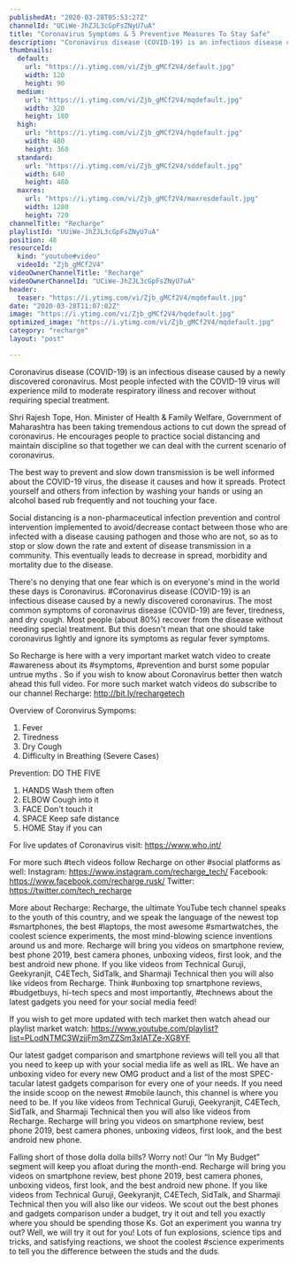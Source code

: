 ```yaml
---
publishedAt: "2020-03-28T05:53:27Z"
channelId: "UCiWe-JhZJL3cGpFsZNyU7uA"
title: "Coronavirus Symptoms & 5 Preventive Measures To Stay Safe"
description: "Coronavirus disease (COVID-19) is an infectious disease caused by a newly discovered coronavirus. Most people infected with the COVID-19 virus will experience mild to moderate respiratory illness and recover without requiring special treatment.\n\nShri Rajesh Tope, Hon. Minister of Health & Family Welfare, Government of Maharashtra has been taking tremendous actions to cut down the spread of coronavirus. He encourages people to practice social distancing and maintain discipline so that together we can deal with the current scenario of coronavirus.\n\nThe best way to prevent and slow down transmission is be well informed about the COVID-19 virus, the disease it causes and how it spreads. Protect yourself and others from infection by washing your hands or using an alcohol based rub frequently and not touching your face.\n\nSocial distancing is a non-pharmaceutical infection prevention and control intervention\nimplemented to avoid/decrease contact between those who are infected with a disease causing pathogen and those who are not, so as to stop or slow down the rate and extent of disease transmission in a community. This eventually leads to decrease in spread, morbidity and mortality due to the disease.\n\nThere's no denying that one fear which is on everyone's mind in the world these days is Coronavirus. #Coronavirus disease (COVID-19) is an infectious disease caused by a newly discovered coronavirus. The most common symptoms of coronavirus disease (COVID-19) are fever, tiredness, and dry cough. Most people (about 80%) recover from the disease without needing special treatment. But this doesn't mean that one should take coronavirus lightly and ignore its symptoms as regular fever symptoms.\n\nSo Recharge is here with a very important market watch video to create #awareness about its #symptoms, #prevention and burst some popular untrue myths . So if you wish to know about Coronavirus better then watch ahead this full video. For more such market watch videos do subscribe to our channel Recharge: http://bit.ly/rechargetech\n\nOverview of Coronvirus\nSympoms:\n\n1. Fever\n2. Tiredness\n3. Dry Cough\n4. Difficulty in Breathing (Severe Cases)\n\nPrevention:\nDO THE FIVE\n1. HANDS Wash them often\n2. ELBOW Cough into it\n3. FACE Don't touch it\n4. SPACE Keep safe distance\n5. HOME Stay if you can\n\nFor live updates of Coronavirus visit: https://www.who.int/\n\nFor more such #tech videos follow Recharge on other #social platforms as well: Instagram: https://www.instagram.com/recharge_tech/ Facebook: https://www.facebook.com/recharge.rusk/ Twitter: https://twitter.com/tech_recharge\n\nMore about Recharge: Recharge, the ultimate YouTube tech channel speaks to the youth of this country, and we speak the language of the newest top #smartphones, the best #laptops, the most awesome #smartwatches, the coolest science experiments, the most mind-blowing science inventions around us and more. Recharge will bring you videos on smartphone review, best phone 2019, best camera phones, unboxing videos, first look, and the best android new phone. If you like videos from Technical Guruji, Geekyranjit, C4ETech, SidTalk, and Sharmaji Technical then you will also like videos from Recharge. Think #unboxing top smartphone reviews, #budgetbuys, hi-tech specs and most importantly, #technews about the latest gadgets you need for your social media feed!\n\nIf you wish to get more updated with tech market then watch ahead our playlist market watch: https://www.youtube.com/playlist?list=PLodNTMC3WzjjFm3mZZSm3xIATZe-XG8YF\n\nOur latest gadget comparison and smartphone reviews will tell you all that you need to keep up with your social media life as well as IRL. We have an unboxing video for every new OMG product and a list of the most SPEC-tacular latest gadgets comparison for every one of your needs. If you need the inside scoop on the newest #mobile launch, this channel is where you need to be. If you like videos from Technical Guruji, Geekyranjit, C4ETech, SidTalk, and Sharmaji Technical then you will also like videos from Recharge. Recharge will bring you videos on smartphone review, best phone 2019, best camera phones, unboxing videos, first look, and the best android new phone.\n\nFalling short of those dolla dolla bills? Worry not! Our “In My Budget” segment will keep you afloat during the month-end. Recharge will bring you videos on smartphone review, best phone 2019, best camera phones, unboxing videos, first look, and the best android new phone. If you like videos from Technical Guruji, Geekyranjit, C4ETech, SidTalk, and Sharmaji Technical then you will also like our videos. We scout out the best phones and gadgets comparison under a budget, try it out and tell you exactly where you should be spending those Ks. Got an experiment you wanna try out? Well, we will try it out for you! Lots of fun explosions, science tips and tricks, and satisfying reactions, we shoot the coolest #science experiments to tell you the difference between the studs and the duds."
thumbnails:
  default:
    url: "https://i.ytimg.com/vi/Zjb_gMCf2V4/default.jpg"
    width: 120
    height: 90
  medium:
    url: "https://i.ytimg.com/vi/Zjb_gMCf2V4/mqdefault.jpg"
    width: 320
    height: 180
  high:
    url: "https://i.ytimg.com/vi/Zjb_gMCf2V4/hqdefault.jpg"
    width: 480
    height: 360
  standard:
    url: "https://i.ytimg.com/vi/Zjb_gMCf2V4/sddefault.jpg"
    width: 640
    height: 480
  maxres:
    url: "https://i.ytimg.com/vi/Zjb_gMCf2V4/maxresdefault.jpg"
    width: 1280
    height: 720
channelTitle: "Recharge"
playlistId: "UUiWe-JhZJL3cGpFsZNyU7uA"
position: 48
resourceId:
  kind: "youtube#video"
  videoId: "Zjb_gMCf2V4"
videoOwnerChannelTitle: "Recharge"
videoOwnerChannelId: "UCiWe-JhZJL3cGpFsZNyU7uA"
header:
  teaser: "https://i.ytimg.com/vi/Zjb_gMCf2V4/mqdefault.jpg"
date: "2020-03-28T11:07:02Z"
image: "https://i.ytimg.com/vi/Zjb_gMCf2V4/hqdefault.jpg"
optimized_image: "https://i.ytimg.com/vi/Zjb_gMCf2V4/mqdefault.jpg"
category: "recharge"
layout: "post"

---
```

Coronavirus disease (COVID-19) is an infectious disease caused by a newly discovered coronavirus. Most people infected with the COVID-19 virus will experience mild to moderate respiratory illness and recover without requiring special treatment.

Shri Rajesh Tope, Hon. Minister of Health & Family Welfare, Government of Maharashtra has been taking tremendous actions to cut down the spread of coronavirus. He encourages people to practice social distancing and maintain discipline so that together we can deal with the current scenario of coronavirus.

The best way to prevent and slow down transmission is be well informed about the COVID-19 virus, the disease it causes and how it spreads. Protect yourself and others from infection by washing your hands or using an alcohol based rub frequently and not touching your face.

Social distancing is a non-pharmaceutical infection prevention and control intervention
implemented to avoid/decrease contact between those who are infected with a disease causing pathogen and those who are not, so as to stop or slow down the rate and extent of disease transmission in a community. This eventually leads to decrease in spread, morbidity and mortality due to the disease.

There's no denying that one fear which is on everyone's mind in the world these days is Coronavirus. #Coronavirus disease (COVID-19) is an infectious disease caused by a newly discovered coronavirus. The most common symptoms of coronavirus disease (COVID-19) are fever, tiredness, and dry cough. Most people (about 80%) recover from the disease without needing special treatment. But this doesn't mean that one should take coronavirus lightly and ignore its symptoms as regular fever symptoms.

So Recharge is here with a very important market watch video to create #awareness about its #symptoms, #prevention and burst some popular untrue myths . So if you wish to know about Coronavirus better then watch ahead this full video. For more such market watch videos do subscribe to our channel Recharge: http://bit.ly/rechargetech

Overview of Coronvirus
Sympoms:

1. Fever
2. Tiredness
3. Dry Cough
4. Difficulty in Breathing (Severe Cases)

Prevention:
DO THE FIVE
1. HANDS Wash them often
2. ELBOW Cough into it
3. FACE Don't touch it
4. SPACE Keep safe distance
5. HOME Stay if you can

For live updates of Coronavirus visit: https://www.who.int/

For more such #tech videos follow Recharge on other #social platforms as well: Instagram: https://www.instagram.com/recharge_tech/ Facebook: https://www.facebook.com/recharge.rusk/ Twitter: https://twitter.com/tech_recharge

More about Recharge: Recharge, the ultimate YouTube tech channel speaks to the youth of this country, and we speak the language of the newest top #smartphones, the best #laptops, the most awesome #smartwatches, the coolest science experiments, the most mind-blowing science inventions around us and more. Recharge will bring you videos on smartphone review, best phone 2019, best camera phones, unboxing videos, first look, and the best android new phone. If you like videos from Technical Guruji, Geekyranjit, C4ETech, SidTalk, and Sharmaji Technical then you will also like videos from Recharge. Think #unboxing top smartphone reviews, #budgetbuys, hi-tech specs and most importantly, #technews about the latest gadgets you need for your social media feed!

If you wish to get more updated with tech market then watch ahead our playlist market watch: https://www.youtube.com/playlist?list=PLodNTMC3WzjjFm3mZZSm3xIATZe-XG8YF

Our latest gadget comparison and smartphone reviews will tell you all that you need to keep up with your social media life as well as IRL. We have an unboxing video for every new OMG product and a list of the most SPEC-tacular latest gadgets comparison for every one of your needs. If you need the inside scoop on the newest #mobile launch, this channel is where you need to be. If you like videos from Technical Guruji, Geekyranjit, C4ETech, SidTalk, and Sharmaji Technical then you will also like videos from Recharge. Recharge will bring you videos on smartphone review, best phone 2019, best camera phones, unboxing videos, first look, and the best android new phone.

Falling short of those dolla dolla bills? Worry not! Our “In My Budget” segment will keep you afloat during the month-end. Recharge will bring you videos on smartphone review, best phone 2019, best camera phones, unboxing videos, first look, and the best android new phone. If you like videos from Technical Guruji, Geekyranjit, C4ETech, SidTalk, and Sharmaji Technical then you will also like our videos. We scout out the best phones and gadgets comparison under a budget, try it out and tell you exactly where you should be spending those Ks. Got an experiment you wanna try out? Well, we will try it out for you! Lots of fun explosions, science tips and tricks, and satisfying reactions, we shoot the coolest #science experiments to tell you the difference between the studs and the duds.